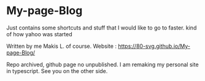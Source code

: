 # My-page-Blog
Just contains some shortcuts and stuff that I would like to go to faster. kind of how yahoo was started

Written by me Makis L. of course.
Website : https://80-svg.github.io/My-page-Blog/

Repo archived, github page no unpublished.
I am remaking my personal site in typescript. See you on the other side.
